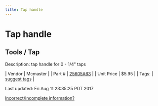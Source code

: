 ```yaml
---
title: Tap handle
---
```


# Tap handle
## Tools / Tap
Description: 	tap handle for 0 - 1/4" taps 

| Vendor | Mcmaster | 
| Part # | [25605A63](https://www.mcmaster.com/#25605A63) | 
| Unit Price | $5.95 | 
| Tags: | [suggest tags](https://docs.google.com/forms/d/e/1FAIpQLSeWyY8v3RgOty-MyWmh9U0iivNYN_molChYyS-0U-o-kOAv_g/viewform) | 

Last updated: Fri Aug 11 23:35:25 PDT 2017

 [Incorrect/Incomplete information?](https://docs.google.com/forms/d/e/1FAIpQLSeWyY8v3RgOty-MyWmh9U0iivNYN_molChYyS-0U-o-kOAv_g/viewform)